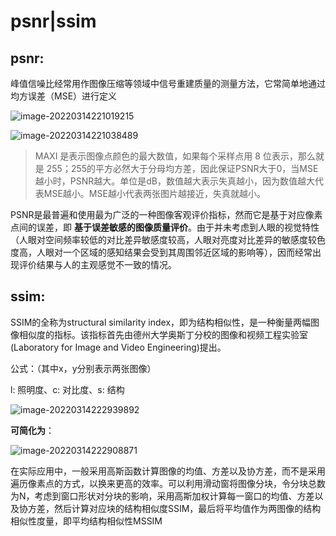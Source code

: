 # psnr|ssim

## psnr:

峰值信噪比经常用作图像压缩等领域中信号重建质量的测量方法，它常简单地通过均方误差（MSE）进行定义

![image-20220314221019215](C:%5CUsers%5CBreeze%5CAppData%5CRoaming%5CTypora%5Ctypora-user-images%5Cimage-20220314221019215.png)

![image-20220314221038489](C:%5CUsers%5CBreeze%5CAppData%5CRoaming%5CTypora%5Ctypora-user-images%5Cimage-20220314221038489.png)

> MAXI 是表示图像点颜色的最大数值，如果每个采样点用 8 位表示，那么就是 255；255的平方必然大于分母均方差，因此保证PSNR大于0，当MSE越小时，PSNR越大。单位是dB，数值越大表示失真越小，因为数值越大代表MSE越小。MSE越小代表两张图片越接近，失真就越小。

​		PSNR是最普遍和使用最为广泛的一种图像客观评价指标，然而它是基于对应像素点间的误差，即 **基于误差敏感的图像质量评价**。由于并未考虑到人眼的视觉特性（人眼对空间频率较低的对比差异敏感度较高，人眼对亮度对比差异的敏感度较色度高，人眼对一个区域的感知结果会受到其周围邻近区域的影响等），因而经常出现评价结果与人的主观感觉不一致的情况。

## **ssim:**

SSIM的全称为structural similarity index，即为结构相似性，是一种衡量两幅图像相似度的指标。该指标首先由德州大学奥斯丁分校的图像和视频工程实验室(Laboratory for Image and Video Engineering)提出。

公式：（其中x，y分别表示两张图像）

l: 照明度、c: 对比度、s: 结构

![image-20220314222939892](C:%5CUsers%5CBreeze%5CAppData%5CRoaming%5CTypora%5Ctypora-user-images%5Cimage-20220314222939892.png)

**可简化为**：

![image-20220314222908871](C:%5CUsers%5CBreeze%5CAppData%5CRoaming%5CTypora%5Ctypora-user-images%5Cimage-20220314222908871.png)



在实际应用中，一般采用高斯函数计算图像的均值、方差以及协方差，而不是采用遍历像素点的方式，以换来更高的效率。可以利用滑动窗将图像分块，令分块总数为N，考虑到窗口形状对分块的影响，采用高斯加权计算每一窗口的均值、方差以及协方差，然后计算对应块的结构相似度SSIM，最后将平均值作为两图像的结构相似性度量，即平均结构相似性MSSIM